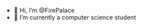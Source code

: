 - 👋 Hi, I’m @FirePalace
- 🌱 I’m currently a computer science student
<!---
FirePalace/FirePalace is a ✨ special ✨ repository because its `README.md` (this file) appears on your GitHub profile.
You can click the Preview link to take a look at your changes.
--->
